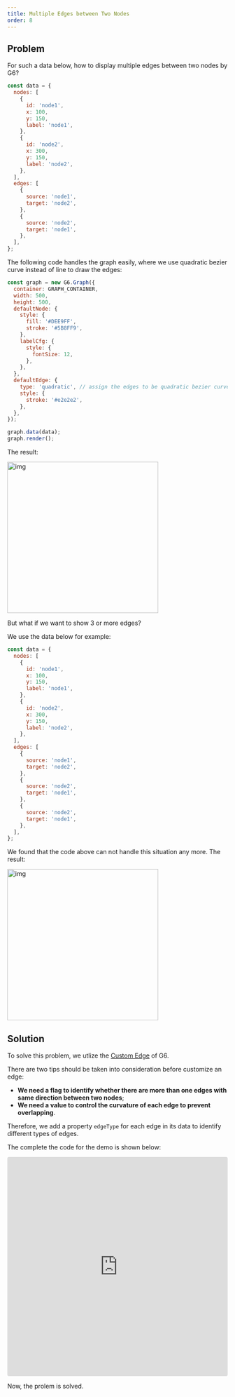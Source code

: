 ```yaml
---
title: Multiple Edges between Two Nodes
order: 8
---
```


## Problem

For such a data below, how to display multiple edges between two nodes by G6?

```javascript
const data = {
  nodes: [
    {
      id: 'node1',
      x: 100,
      y: 150,
      label: 'node1',
    },
    {
      id: 'node2',
      x: 300,
      y: 150,
      label: 'node2',
    },
  ],
  edges: [
    {
      source: 'node1',
      target: 'node2',
    },
    {
      source: 'node2',
      target: 'node1',
    },
  ],
};
```

The following code handles the graph easily, where we use quadratic bezier curve instead of line to draw the edges:

```javascript
const graph = new G6.Graph({
  container: GRAPH_CONTAINER,
  width: 500,
  height: 500,
  defaultNode: {
    style: {
      fill: '#DEE9FF',
      stroke: '#5B8FF9',
    },
    labelCfg: {
      style: {
        fontSize: 12,
      },
    },
  },
  defaultEdge: {
    type: 'quadratic', // assign the edges to be quadratic bezier curves
    style: {
      stroke: '#e2e2e2',
    },
  },
});

graph.data(data);
graph.render();
```

The result:

<img src='https://gw.alipayobjects.com/mdn/rms_f8c6a0/afts/img/A*9u0BTpCAn-4AAAAAAAAAAABkARQnAQ' width=345 alt='img'/>

But what if we want to show 3 or more edges?

We use the data below for example:

```javascript
const data = {
  nodes: [
    {
      id: 'node1',
      x: 100,
      y: 150,
      label: 'node1',
    },
    {
      id: 'node2',
      x: 300,
      y: 150,
      label: 'node2',
    },
  ],
  edges: [
    {
      source: 'node1',
      target: 'node2',
    },
    {
      source: 'node2',
      target: 'node1',
    },
    {
      source: 'node2',
      target: 'node1',
    },
  ],
};
```

We found that the code above can not handle this situation any more. The result:

<img src='https://gw.alipayobjects.com/mdn/rms_f8c6a0/afts/img/A*9u0BTpCAn-4AAAAAAAAAAABkARQnAQ' width=345 alt='img'/>

## Solution

To solve this problem, we utlize the [Custom Edge](/en/docs/manual/advanced/custom-edge) of G6.

There are two tips should be taken into consideration before customize an edge:

- **We need a flag to identify whether there are more than one edges with same direction between two nodes**;
- **We need a value to control the curvature of each edge to prevent overlapping**.

Therefore, we add a property `edgeType` for each edge in its data to identify different types of edges.

The complete the code for the demo is shown below:

<iframe
     src="https://codesandbox.io/embed/restless-breeze-fhief?fontsize=14&hidenavigation=1&theme=dark"
     style="width:100%; height:500px; border:0; border-radius: 4px; overflow:hidden;"
     title="restless-breeze-fhief"
     allow="geolocation; microphone; camera; midi; vr; accelerometer; gyroscope; payment; ambient-light-sensor; encrypted-media; usb"
     sandbox="allow-modals allow-forms allow-popups allow-scripts allow-same-origin"
   ></iframe>

Now, the prolem is solved.
